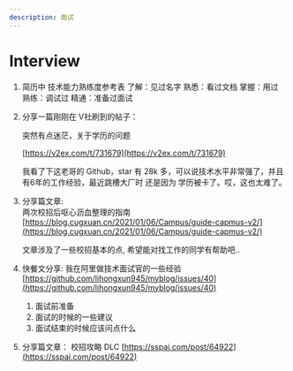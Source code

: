 ```yaml
---
description: 面试
---
```


# Interview

1. 简历中 技术能力熟练度参考表 了解：见过名字 熟悉：看过文档 掌握：用过 熟练：调试过 精通：准备过面试
2. 分享一篇刚刚在 V社刷到的帖子：

   突然有点迷茫，关于学历的问题

   [https://v2ex.com/t/731679](https://v2ex.com/t/731679)

   我看了下这老哥的 Github，star 有 28k 多，可以说技术水平非常强了，并且有6年的工作经验，最近跳槽大厂时 还是因为 学历被卡了。哎，这也太难了。

3. 分享篇文章:   
   两次校招后呕心沥血整理的指南   
   [https://blog.cugxuan.cn/2021/01/06/Campus/guide-capmus-v2/](https://blog.cugxuan.cn/2021/01/06/Campus/guide-capmus-v2/)

   文章涉及了一些校招基本的点, 希望能对找工作的同学有帮助吧..

4. 快餐文分享:  我在阿里做技术面试官的一些经验  [https://github.com/lihongxun945/myblog/issues/40](https://github.com/lihongxun945/myblog/issues/40)
   1. 面试前准备
   2. 面试的时候的一些建议
   3. 面试结束的时候应该问点什么
5. 分享篇文章：  校招攻略 DLC  [https://sspai.com/post/64922](https://sspai.com/post/64922)

